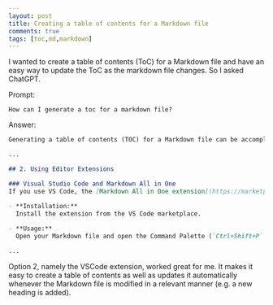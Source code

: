 ```yaml
---
layout: post
title: Creating a table of contents for a Markdown file
comments: true
tags: [toc,md,markdown]
---
```


I wanted to create a table of contents (ToC) for a Markdown file and have an easy way to update the ToC as the markdown file changes. So I asked ChatGPT.

Prompt:

```text
How can I generate a toc for a markdown file?
```

Answer:

```md
Generating a table of contents (TOC) for a Markdown file can be accomplished in several ways—ranging from using command-line tools and editor extensions to writing your own script. Below are several methods, along with step-by-step instructions and insights into each approach.

...

## 2. Using Editor Extensions

### Visual Studio Code and Markdown All in One  
If you use VS Code, the [Markdown All in One extension](https://marketplace.visualstudio.com/items?itemName=yzhang.markdown-all-in-one) makes generating a TOC easy:

- **Installation:**  
  Install the extension from the VS Code marketplace.
  
- **Usage:**  
  Open your Markdown file and open the Command Palette (`Ctrl+Shift+P` or `Cmd+Shift+P`), then type and select **"Markdown All in One: Create Table of Contents"**. The extension inserts a TOC at your cursor or replaces an existing one.

...
```

Option 2, namely the VSCode extension, worked great for me. It makes it easy to create a table of contents as well as updates it automatically whenever the Markdown file is modified in a relevant manner (e.g. a new heading is added).
